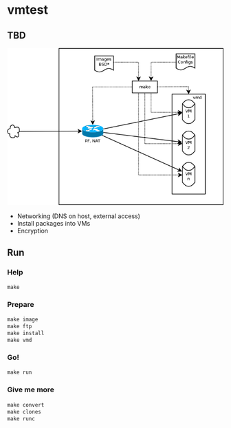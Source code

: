 # vmtest

## TBD

![schema](images/vmtest.png)

* Networking (DNS on host, external access)
* Install packages into VMs
* Encryption

## Run

### Help

```
make
```

### Prepare

```
make image
make ftp
make install
make vmd
```

### Go!

```
make run
```

### Give me more

```
make convert
make clones
make runc

```
